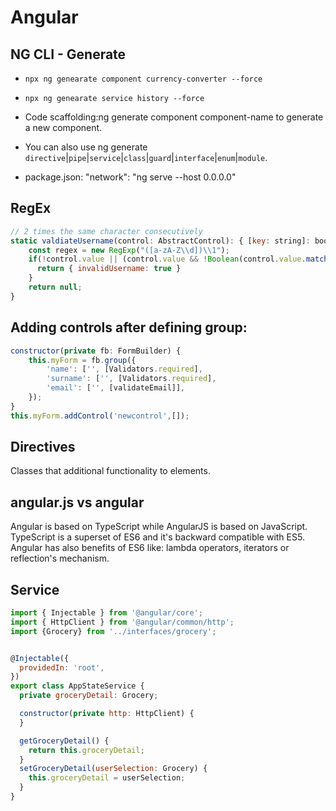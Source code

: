 
# Angular

## NG CLI - Generate
* `npx ng genearate component currency-converter --force`
* `npx ng genearate service history --force`

* Code scaffolding:ng generate component component-name to generate a new component. 
* You can also use ng generate `directive`|`pipe`|`service`|`class`|`guard`|`interface`|`enum`|`module`.
* package.json: "network": "ng serve --host 0.0.0.0"

## RegEx

```js
// 2 times the same character consecutively
static valdiateUsername(control: AbstractControl): { [key: string]: boolean } | null {
    const regex = new RegExp("([a-zA-Z\\d])\\1");
    if(!control.value || (control.value && !Boolean(control.value.match(regex)))) {
      return { invalidUsername: true }
    }
    return null;
}
```

## Adding controls after defining group:
```js
constructor(private fb: FormBuilder) {
    this.myForm = fb.group({
        'name': ['', [Validators.required],
        'surname': ['', [Validators.required],
        'email': ['', [validateEmail]],
    });
}
this.myForm.addControl('newcontrol',[]);
```

## Directives
Classes that additional functionality to elements.

## angular.js vs angular
Angular is based on TypeScript while AngularJS is based on JavaScript.  
TypeScript is a superset of ES6 and it's backward compatible with ES5.  
Angular has also benefits of ES6 like: lambda operators, iterators or reflection's mechanism.

## Service
```javascript
import { Injectable } from '@angular/core';
import { HttpClient } from '@angular/common/http';
import {Grocery} from '../interfaces/grocery';


@Injectable({
  providedIn: 'root',
})
export class AppStateService {
  private groceryDetail: Grocery;

  constructor(private http: HttpClient) {
  }

  getGroceryDetail() {
    return this.groceryDetail;
  }
  setGroceryDetail(userSelection: Grocery) {
    this.groceryDetail = userSelection;
  }
}

```
